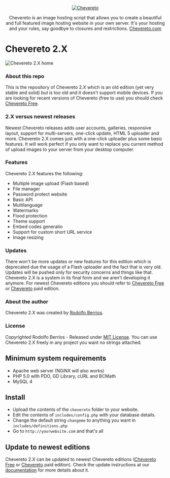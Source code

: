 <p align="center">
	<a href="https://chevereto.com/"><img src="https://chevereto.com/app/themes/v3/img/chevereto-large.png" alt="Chevereto"></a>
</p>
<p align="center">Chevereto is an image hosting script that allows you to create a beautiful and full featured image hosting website in your own server. It's your hosting and your rules, say goodbye to closures and restrictions. <a href="https://chevereto.com">Chevereto.com</a></p>

Chevereto 2.X
=

![Chevereto 2.X home](https://chevereto.com/src/img/screens/version/2/home.png)

### About this repo
This is the repository of Chevereto 2.X which is an old edition (yet very stable and solid) but is too old and it doesn't support mobile devices. If you are looking for recent versions of Chevereto (free to use) you should check [Chevereto Free](https://chevereto.com/free).

### 2.X versus newest releases
Newest Chevereto releases adds user accounts, galleries, responsive layout, support for multi-servers, one-click update, HTML 5 uploader and more. Chevereto 2.X comes just with a one-click uploader plus some basic features. It will work perfect if you only want to replace you current method of upload images to your server from your desktop computer.

### Features
Chevereto 2.X features the following:
* Multiple image upload (Flash based)
* File manager
* Password protect website
* Basic API
* Multilanguage
* Watermarks
* Flood protection
* Theme support
* Embed codes generatio
* Support for custom short URL service
* Image resizing

### Updates
There won't be more updates or new features for this edition which is deprecated due the usage of a Flash uploader and the fact that is very old. Updates will be pushed only for security concerns and things like that. Chevereto 2.X is a system in its final form and we aren't developing it anymore. For newest Chevereto editions you should refer to [Chevereto Free](https://chevereto.com/free) or [Chevereto](https://chevereto.com/pricing) paid edition.

### About the author
Chevereto 2.X was created by [Rodolfo Berrios](http://rodolfoberrios.com).

### License
Copyrighted Rodolfo Berríos - Released under [MIT License](http://opensource.org/licenses/MIT). You can use Chevereto 2.X freely in any project you want no strings attached.

## Minimum system requirements
- Apache web server (NGiNX will also works)
- PHP 5.0 with PDO, GD Library, cURL and BCMath
- MySQL 4

## Install
* Upload the contents of the `chevereto` folder to your website.
* Edit the contents of `includes/config.php` with your database details.
* Change the default string `changeme` to anything you want in `includes/definitions.php`
* Go to `http://yourwebsite.com` and that's all

## Update to newest editions
Chevereto 2.X can be updated to newest Chevereto editions ([Chevereto Free](https://chevereto.com/free) or [Chevereto](https://chevereto.com/pricing) paid edition). Check the update instructions at our [documentation](https://chevereto.com/docs/update-guide) for more details about it.
